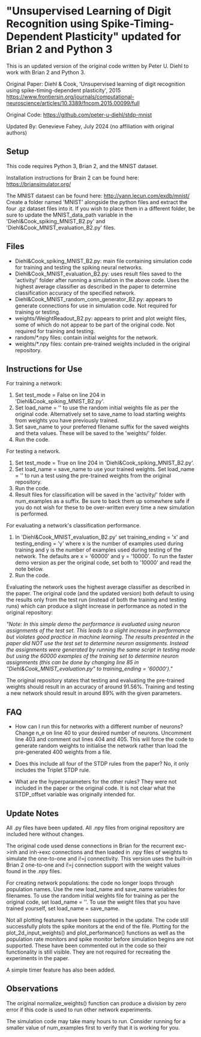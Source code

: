 # "Unsupervised Learning of Digit Recognition using Spike-Timing-Dependent Plasticity" updated for Brian 2 and Python 3

This is an updated version of the original code written by Peter U. Diehl to work with Brian 2 and Python 3.

Original Paper: Diehl & Cook, 'Unsupervised learning of digit recognition using spike-timing-dependent plasticity', 2015
https://www.frontiersin.org/journals/computational-neuroscience/articles/10.3389/fncom.2015.00099/full

Original Code: https://github.com/peter-u-diehl/stdp-mnist

Updated By: Genevieve Fahey, July 2024 (no affiliation with original authors)


## Setup

This code requires Python 3, Brian 2, and the MNIST dataset.

Installation instructions for Brain 2 can be found here: https://briansimulator.org/

The MNIST dataest can be found here: http://yann.lecun.com/exdb/mnist/
Create a folder named 'MNIST' alongside the python files and extract the four .gz dataset files into it.
If you wish to place them in a different folder, be sure to update the MNIST_data_path variable in the 'Diehl&Cook_spiking_MNIST_B2.py' and 'Diehl&Cook_MNIST_evaluation_B2.py' files. 


## Files

- Diehl&Cook_spiking_MNIST_B2.py: main file containing simulation code for training and testing the spiking neural networks.
- Diehl&Cook_MNIST_evaluation_B2.py: uses result files saved to the 'activity/' folder after running a simulation in the above code. Uses the highest average classifier as described in the paper to determine classification accuracy of the specified network.
- Diehl&Cook_MNIST_random_conn_generator_B2.py: appears to generate connections for use in simulation code. Not required for training or testing.
- weights/WeightReadout_B2.py: appears to print and plot weight files, some of which do not appear to be part of the original code. Not required for training and testing.
- random/\*.npy files: contain initial weights for the network.
- weights/\*.npy files: contain pre-trained weights included in the original repository.


## Instructions for Use

For training a network:
1. Set test_mode = False on line 204 in 'Diehl&Cook_spiking_MNIST_B2.py'.
2. Set load_name = '' to use the random initial weights file as per the original code. Alternatively set to save_name to load starting weights from weights you have previously trained.
3. Set save_name to your preferred filename suffix for the saved weights and theta values. These will be saved to the 'weights/' folder.
4. Run the code.

For testing a network.
1. Set test_mode = True on line 204 in 'Diehl&Cook_spiking_MNIST_B2.py'.
2. Set load_name = save_name to use your trained weights. Set load_name = '' to run a test using the pre-trained weights from the original repository.
3. Run the code.
4. Result files for classification will be saved in the 'activity/' folder with num_examples as a suffix. Be sure to back them up somewhere safe if you do not wish for these to be over-written every time a new simulation is performed.

For evaluating a network's classification performance.
1. In 'Diehl&Cook_MNIST_evaluation_B2.py' set training_ending = 'x' and testing_ending = 'y' where x is the number of examples used during training and y is the number of examples used during testing of the network. The defaults are x = '60000' and y = '10000'. To run the faster demo version as per the original code, set both to '10000' and read the note below.
2. Run the code.

Evaluating the network uses the highest average classifier as described in the paper. The original code (and the updated version) both default to using the results only from the test run (instead of both the training and testing runs) which can produce a slight increase in performance as noted in the original repository:

*"Note:
In this simple demo the performance is evaluated using neuron assignments of the test set. This leads to a slight increase in performance but violates good practice in machine learning. The results presented in the paper did NOT use the test set to determine neuron assignments. Instead the assignments were generated by running the same script in testing mode but using the 60000 examples of the training set to determine neuron assignments (this can be done by changing line 85 in "Diehl&Cook_MNIST_evaluation.py" to training_ending = '60000')."*

The original repository states that testing and evaluating the pre-trained weights should result in an accuracy of around 91.56%.
Training and testing a new network should result in around 89% with the given parameters. 


## FAQ

- How can I run this for networks with a different number of neurons?
Change n_e on line 40 to your desired number of neurons. Uncomment line 403 and comment out lines 404 and 405. This will force the code to generate random weights to initialise the network rather than load the pre-generated 400 weights from a file.

- Does this include all four of the STDP rules from the paper?
No, it only includes the Triplet STDP rule.

- What are the hyperparameters for the other rules?
They were not included in the paper or the original code. It is not clear what the STDP_offset variable was originally intended for.  


## Update Notes

All .py files have been updated. All .npy files from original repository are included here without changes.

The original code used dense connections in Brian for the recurrent exc->inh and inh->exc connections and then loaded in .npy files of weights to simulate the one-to-one and i!=j connectivity. This version uses the built-in Brian 2 one-to-one and i!=j connection support with the weight values found in the .npy files.

For creating network populations: the code no longer loops through population names. Use the new load_name and save_name variables for filenames.
To use the random initial weights file for training as per the original code, set load_name = ''.
To use the weight files that you have trained yourself, set load_name = save_name.

Not all plotting features have been supported in the update. The code still successfully plots the spike monitors at the end of the file.
Plotting for the plot_2d_input_weights() and plot_performance() functions as well as the population rate monitors and spike monitor before simulation begins are not supported. These have been commented out in the code so their functionality is still visible. They are not required for recreating the experiments in the paper.

A simple timer feature has also been added.


## Observations

The original normalize_weights() function can produce a division by zero error if this code is used to run other network experiments.

The simulation code may take many hours to run. Consider running for a smaller value of num_examples first to verify that it is working for you.
